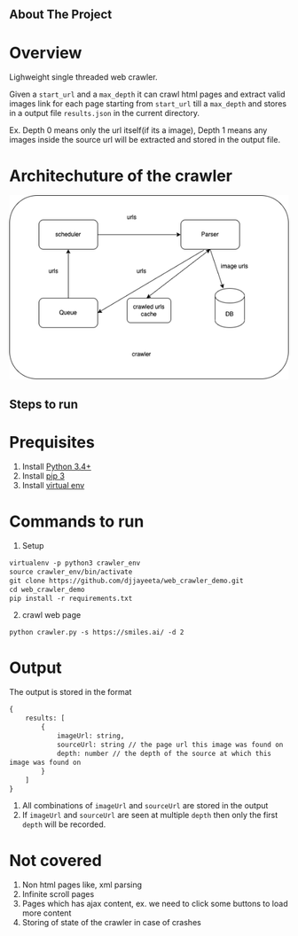 ## About The Project

# Overview
Lighweight single threaded web crawler.

Given a `start_url` and a `max_depth` it can crawl html pages and extract valid images link for each page starting from `start_url` till a `max_depth` and stores in a output file `results.json` in the current directory.

Ex. Depth 0 means only the url itself(if its a image), Depth 1 means any images inside the source url will be extracted and stored in the output file.


# Architechuture of the crawler

![alt text](https://github.com/djjayeeta/web_crawler_demo/blob/master/architechture.png?raw=true) 

## Steps to run

# Prequisites

1. Install [Python 3.4+](https://www.python.org/downloads/release/python-330/) 
2. Install [pip 3](https://www.activestate.com/resources/quick-reads/how-to-install-and-use-pip3/)
3. Install [virtual env](http://timsherratt.org/digital-heritage-handbook/docs/python-pip-virtualenv/)

# Commands to run

1. Setup 

```
virtualenv -p python3 crawler_env
source crawler_env/bin/activate
git clone https://github.com/djjayeeta/web_crawler_demo.git
cd web_crawler_demo
pip install -r requirements.txt
```
2. crawl web page

```
python crawler.py -s https://smiles.ai/ -d 2
```

# Output

The output is stored in the format
```
{
	results: [
		{
			imageUrl: string,
			sourceUrl: string // the page url this image was found on
			depth: number // the depth of the source at which this image was found on
		}
	]
}
```

1. All combinations of `imageUrl` and `sourceUrl` are stored in the output
2. If `imageUrl` and `sourceUrl` are seen at multiple `depth` then only the first `depth` will be recorded.

# Not covered
1. Non html pages like, xml parsing
2. Infinite scroll pages
3. Pages which has ajax content, ex. we need to click some buttons to load more content 
4. Storing of state of the crawler in case of crashes

